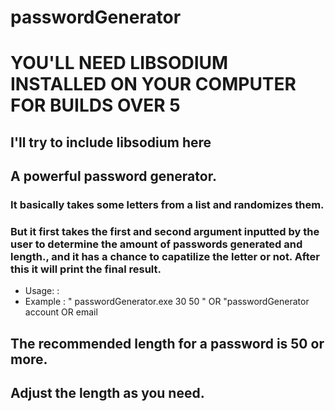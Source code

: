 # passwordGenerator

# YOU'LL NEED LIBSODIUM INSTALLED ON YOUR COMPUTER FOR BUILDS OVER 5 

## I'll try to include libsodium here

## A powerful password generator.
### It basically takes some letters from a list and randomizes them. 
### But it first takes the first and second argument inputted by the user to determine the amount of passwords generated and length., and it has a chance to capatilize the letter or not. After this it will print the final result.

* Usage: : <numPasswords> <passwordLength>
* Example : " passwordGenerator.exe 30 50 " OR "passwordGenerator account OR email

## The recommended length for a password is 50 or more.
## Adjust the length as you need.
